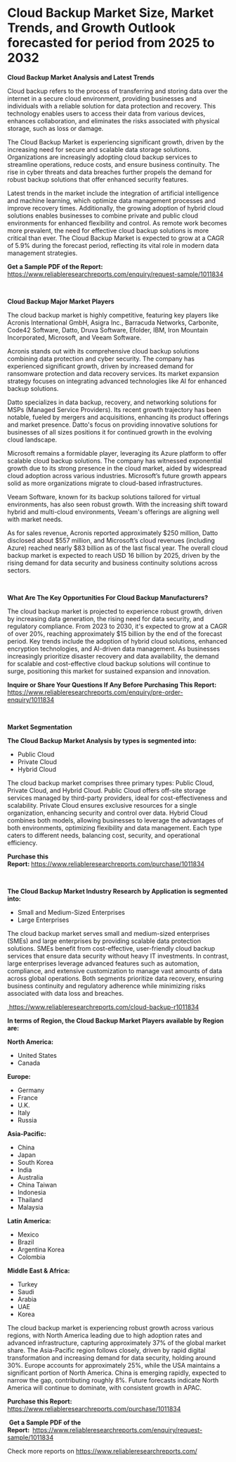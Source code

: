 <p><h1>Cloud Backup Market Size, Market Trends, and Growth Outlook forecasted for period from 2025 to 2032</h1></p><p><strong>Cloud Backup Market Analysis and Latest Trends</strong></p>
<p><p>Cloud backup refers to the process of transferring and storing data over the internet in a secure cloud environment, providing businesses and individuals with a reliable solution for data protection and recovery. This technology enables users to access their data from various devices, enhances collaboration, and eliminates the risks associated with physical storage, such as loss or damage.</p><p>The Cloud Backup Market is experiencing significant growth, driven by the increasing need for secure and scalable data storage solutions. Organizations are increasingly adopting cloud backup services to streamline operations, reduce costs, and ensure business continuity. The rise in cyber threats and data breaches further propels the demand for robust backup solutions that offer enhanced security features.</p><p>Latest trends in the market include the integration of artificial intelligence and machine learning, which optimize data management processes and improve recovery times. Additionally, the growing adoption of hybrid cloud solutions enables businesses to combine private and public cloud environments for enhanced flexibility and control. As remote work becomes more prevalent, the need for effective cloud backup solutions is more critical than ever. The Cloud Backup Market is expected to grow at a CAGR of 5.9% during the forecast period, reflecting its vital role in modern data management strategies.</p></p>
<p><strong>Get a Sample PDF of the Report:&nbsp;</strong> <a href="https://www.reliableresearchreports.com/enquiry/request-sample/1011834?utm_campaign=2224&utm_medium=2&utm_source=Github&utm_content=ia&utm_term=06032025&utm_id=cloud-backup">https://www.reliableresearchreports.com/enquiry/request-sample/1011834</a></p>
<p>&nbsp;</p>
<p><strong>Cloud Backup Major Market Players</strong></p>
<p><p>The cloud backup market is highly competitive, featuring key players like Acronis International GmbH, Asigra Inc., Barracuda Networks, Carbonite, Code42 Software, Datto, Druva Software, Efolder, IBM, Iron Mountain Incorporated, Microsoft, and Veeam Software. </p><p>Acronis stands out with its comprehensive cloud backup solutions combining data protection and cyber security. The company has experienced significant growth, driven by increased demand for ransomware protection and data recovery services. Its market expansion strategy focuses on integrating advanced technologies like AI for enhanced backup solutions.</p><p>Datto specializes in data backup, recovery, and networking solutions for MSPs (Managed Service Providers). Its recent growth trajectory has been notable, fueled by mergers and acquisitions, enhancing its product offerings and market presence. Datto's focus on providing innovative solutions for businesses of all sizes positions it for continued growth in the evolving cloud landscape.</p><p>Microsoft remains a formidable player, leveraging its Azure platform to offer scalable cloud backup solutions. The company has witnessed exponential growth due to its strong presence in the cloud market, aided by widespread cloud adoption across various industries. Microsoft’s future growth appears solid as more organizations migrate to cloud-based infrastructures.</p><p>Veeam Software, known for its backup solutions tailored for virtual environments, has also seen robust growth. With the increasing shift toward hybrid and multi-cloud environments, Veeam's offerings are aligning well with market needs.</p><p>As for sales revenue, Acronis reported approximately $250 million, Datto disclosed about $557 million, and Microsoft’s cloud revenues (including Azure) reached nearly $83 billion as of the last fiscal year. The overall cloud backup market is expected to reach USD 16 billion by 2025, driven by the rising demand for data security and business continuity solutions across sectors.</p></p>
<p>&nbsp;</p>
<p><strong>What Are The Key Opportunities For Cloud Backup Manufacturers?</strong></p>
<p><p>The cloud backup market is projected to experience robust growth, driven by increasing data generation, the rising need for data security, and regulatory compliance. From 2023 to 2030, it's expected to grow at a CAGR of over 20%, reaching approximately $15 billion by the end of the forecast period. Key trends include the adoption of hybrid cloud solutions, enhanced encryption technologies, and AI-driven data management. As businesses increasingly prioritize disaster recovery and data availability, the demand for scalable and cost-effective cloud backup solutions will continue to surge, positioning this market for sustained expansion and innovation.</p></p>
<p><strong>Inquire or Share Your Questions If Any Before Purchasing This Report:</strong> <a href="https://www.reliableresearchreports.com/enquiry/pre-order-enquiry/1011834?utm_campaign=2224&utm_medium=2&utm_source=Github&utm_content=ia&utm_term=06032025&utm_id=cloud-backup">https://www.reliableresearchreports.com/enquiry/pre-order-enquiry/1011834</a></p>
<p>&nbsp;</p>
<p><strong>Market Segmentation</strong></p>
<p><strong>The Cloud Backup Market Analysis by types is segmented into:</strong></p>
<p><ul><li>Public Cloud</li><li>Private Cloud</li><li>Hybrid Cloud</li></ul></p>
<p><p>The cloud backup market comprises three primary types: Public Cloud, Private Cloud, and Hybrid Cloud. Public Cloud offers off-site storage services managed by third-party providers, ideal for cost-effectiveness and scalability. Private Cloud ensures exclusive resources for a single organization, enhancing security and control over data. Hybrid Cloud combines both models, allowing businesses to leverage the advantages of both environments, optimizing flexibility and data management. Each type caters to different needs, balancing cost, security, and operational efficiency.</p></p>
<p><strong>Purchase this Report:&nbsp;</strong><a href="https://www.reliableresearchreports.com/purchase/1011834?utm_campaign=2224&utm_medium=2&utm_source=Github&utm_content=ia&utm_term=06032025&utm_id=cloud-backup">https://www.reliableresearchreports.com/purchase/1011834</a></p>
<p>&nbsp;</p>
<p><strong>The Cloud Backup Market Industry Research by Application is segmented into:</strong></p>
<p><ul><li>Small and Medium-Sized Enterprises</li><li>Large Enterprises</li></ul></p>
<p><p>The cloud backup market serves small and medium-sized enterprises (SMEs) and large enterprises by providing scalable data protection solutions. SMEs benefit from cost-effective, user-friendly cloud backup services that ensure data security without heavy IT investments. In contrast, large enterprises leverage advanced features such as automation, compliance, and extensive customization to manage vast amounts of data across global operations. Both segments prioritize data recovery, ensuring business continuity and regulatory adherence while minimizing risks associated with data loss and breaches.</p></p>
<p><a href="https://www.reliableresearchreports.com/cloud-backup-r1011834?utm_campaign=2224&utm_medium=2&utm_source=Github&utm_content=ia&utm_term=06032025&utm_id=cloud-backup">&nbsp;https://www.reliableresearchreports.com/cloud-backup-r1011834</a></p>
<p><strong>In terms of Region, the Cloud Backup Market Players available by Region are:</strong></p>
<p>
    <p> <strong> North America: </strong>
        <ul>
            <li>United States</li>
            <li>Canada</li>
        </ul>
        </p> 
    <p> <strong> Europe: </strong>
        <ul>
            <li>Germany</li>
            <li>France</li>
            <li>U.K.</li>
            <li>Italy</li>
            <li>Russia</li>
        </ul>
        </p> 
    <p> <strong> Asia-Pacific: </strong>
        <ul>
            <li>China</li>
            <li>Japan</li>
            <li>South Korea</li>
            <li>India</li>
            <li>Australia</li>
            <li>China Taiwan</li>
            <li>Indonesia</li>
            <li>Thailand</li>
            <li>Malaysia</li>
        </ul>
        </p> 
    <p> <strong> Latin America: </strong>
        <ul>
            <li>Mexico</li>
            <li>Brazil</li>
            <li>Argentina Korea</li>
            <li>Colombia</li>
        </ul>
        </p> 
    <p> <strong> Middle East & Africa: </strong>
        <ul>
            <li>Turkey</li>
            <li>Saudi</li>
            <li>Arabia</li>
            <li>UAE</li>
            <li>Korea</li>
        </ul>
    </p>
    </p>
<p><p>The cloud backup market is experiencing robust growth across various regions, with North America leading due to high adoption rates and advanced infrastructure, capturing approximately 37% of the global market share. The Asia-Pacific region follows closely, driven by rapid digital transformation and increasing demand for data security, holding around 30%. Europe accounts for approximately 25%, while the USA maintains a significant portion of North America. China is emerging rapidly, expected to narrow the gap, contributing roughly 8%. Future forecasts indicate North America will continue to dominate, with consistent growth in APAC.</p></p>
<p><strong>Purchase this Report: </strong><a href="https://www.reliableresearchreports.com/purchase/1011834?utm_campaign=2224&utm_medium=2&utm_source=Github&utm_content=ia&utm_term=06032025&utm_id=cloud-backup">https://www.reliableresearchreports.com/purchase/1011834</a></p>
<p>&nbsp;<strong>Get a Sample PDF of the Report:&nbsp;&nbsp;</strong><a href="https://www.reliableresearchreports.com/enquiry/request-sample/1011834?utm_campaign=2224&utm_medium=2&utm_source=Github&utm_content=ia&utm_term=06032025&utm_id=cloud-backup">https://www.reliableresearchreports.com/enquiry/request-sample/1011834</a></p>
<p><strong></strong></p>
<p>Check more reports on <a href="https://www.reliableresearchreports.com/?utm_campaign=2224&utm_medium=2&utm_source=Github&utm_content=ia&utm_term=06032025&utm_id=cloud-backup">https://www.reliableresearchreports.com/</a></p>